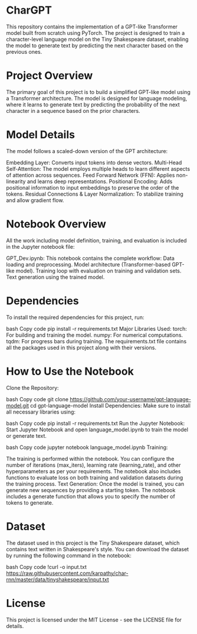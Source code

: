 # CharGPT
This repository contains the implementation of a GPT-like Transformer model built from scratch using PyTorch. The project is designed to train a character-level language model on the Tiny Shakespeare dataset, enabling the model to generate text by predicting the next character based on the previous ones.
# Project Overview
The primary goal of this project is to build a simplified GPT-like model using a Transformer architecture. The model is designed for language modeling, where it learns to generate text by predicting the probability of the next character in a sequence based on the prior characters.
# Model Details
The model follows a scaled-down version of the GPT architecture:

Embedding Layer: Converts input tokens into dense vectors.
Multi-Head Self-Attention: The model employs multiple heads to learn different aspects of attention across sequences.
Feed Forward Network (FFN): Applies non-linearity and learns deep representations.
Positional Encoding: Adds positional information to input embeddings to preserve the order of the tokens.
Residual Connections & Layer Normalization: To stabilize training and allow gradient flow.
# Notebook Overview
All the work including model definition, training, and evaluation is included in the Jupyter notebook file:

GPT_Dev.ipynb: This notebook contains the complete workflow:
Data loading and preprocessing.
Model architecture (Transformer-based GPT-like model).
Training loop with evaluation on training and validation sets.
Text generation using the trained model.
# Dependencies
To install the required dependencies for this project, run:

bash
Copy code
pip install -r requirements.txt
Major Libraries Used:
torch: For building and training the model.
numpy: For numerical computations.
tqdm: For progress bars during training.
The requirements.txt file contains all the packages used in this project along with their versions.

# How to Use the Notebook
Clone the Repository:

bash
Copy code
git clone https://github.com/your-username/gpt-language-model.git
cd gpt-language-model
Install Dependencies: Make sure to install all necessary libraries using:

bash
Copy code
pip install -r requirements.txt
Run the Jupyter Notebook: Start Jupyter Notebook and open language_model.ipynb to train the model or generate text.

bash
Copy code
jupyter notebook language_model.ipynb
Training:

The training is performed within the notebook. You can configure the number of iterations (max_iters), learning rate (learning_rate), and other hyperparameters as per your requirements.
The notebook also includes functions to evaluate loss on both training and validation datasets during the training process.
Text Generation: Once the model is trained, you can generate new sequences by providing a starting token. The notebook includes a generate function that allows you to specify the number of tokens to generate.

# Dataset
The dataset used in this project is the Tiny Shakespeare dataset, which contains text written in Shakespeare's style. You can download the dataset by running the following command in the notebook:

bash
Copy code
!curl -o input.txt https://raw.githubusercontent.com/karpathy/char-rnn/master/data/tinyshakespeare/input.txt
# License
This project is licensed under the MIT License - see the LICENSE file for details.
